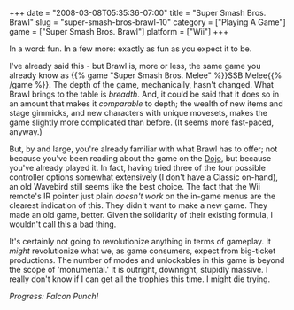 +++
date = "2008-03-08T05:35:36-07:00"
title = "Super Smash Bros. Brawl"
slug = "super-smash-bros-brawl-10"
category = ["Playing A Game"]
game = ["Super Smash Bros. Brawl"]
platform = ["Wii"]
+++

In a word: fun.  In a few more: exactly as fun as you expect it to be.

I've already said this - but Brawl is, more or less, the same game you already know as {{% game "Super Smash Bros. Melee" %}}SSB Melee{{% /game %}}.  The depth of the game, mechanically, hasn't changed.  What Brawl brings to the table is <i>breadth</i>.  And, it could be said that it does so in an amount that makes it <i>comparable</i> to depth; the wealth of new items and stage gimmicks, and new characters with unique movesets, makes the game slightly more complicated than before.  (It seems more fast-paced, anyway.)

But, by and large, you're already familiar with what Brawl has to offer; not because you've been reading about the game on the <a href="http://www.smashbros.com">Dojo</a>, but because you've already played it.  In fact, having tried three of the four possible controller options somewhat extensively (I don't have a Classic on-hand), an old Wavebird still seems like the best choice.  The fact that the Wii remote's IR pointer just plain <i>doesn't work</i> on the in-game menus are the clearest indication of this.  They didn't want to make a new game.  They made an old game, better.  Given the solidarity of their existing formula, I wouldn't call this a bad thing.

It's certainly not going to revolutionize anything in terms of gameplay.  It <i>might</i> revolutionize what we, as game consumers, expect from big-ticket productions.  The number of modes and unlockables in this game is beyond the scope of 'monumental.'  It is outright, downright, stupidly massive.  I really don't know if I can get all the trophies this time.  I might die trying.

<i>Progress: Falcon Punch!</i>